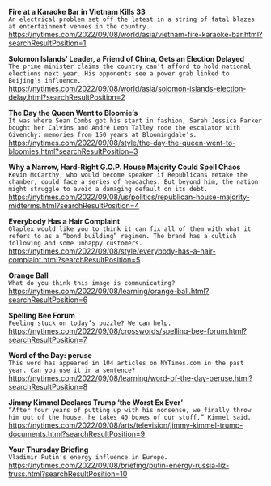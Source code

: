 **Fire at a Karaoke Bar in Vietnam Kills 33**\
`An electrical problem set off the latest in a string of fatal blazes at entertainment venues in the country.`\
https://nytimes.com/2022/09/08/world/asia/vietnam-fire-karaoke-bar.html?searchResultPosition=1

**Solomon Islands’ Leader, a Friend of China, Gets an Election Delayed**\
`The prime minister claims the country can’t afford to hold national elections next year. His opponents see a power grab linked to Beijing’s influence.`\
https://nytimes.com/2022/09/08/world/asia/solomon-islands-election-delay.html?searchResultPosition=2

**The Day the Queen Went to Bloomie’s**\
`It was where Sean Combs got his start in fashion, Sarah Jessica Parker bought her Calvins and André Leon Talley rode the escalator with Givenchy: memories from 150 years at Bloomingdale’s.`\
https://nytimes.com/2022/09/08/style/the-day-the-queen-went-to-bloomies.html?searchResultPosition=3

**Why a Narrow, Hard-Right G.O.P. House Majority Could Spell Chaos**\
`Kevin McCarthy, who would become speaker if Republicans retake the chamber, could face a series of headaches. But beyond him, the nation might struggle to avoid a damaging default on its debt.`\
https://nytimes.com/2022/09/08/us/politics/republican-house-majority-midterms.html?searchResultPosition=4

**Everybody Has a Hair Complaint**\
`Olaplex would like you to think it can fix all of them with what it refers to as a “bond building” regimen. The brand has a cultish following and some unhappy customers.`\
https://nytimes.com/2022/09/08/style/everybody-has-a-hair-complaint.html?searchResultPosition=5

**Orange Ball**\
`What do you think this image is communicating?`\
https://nytimes.com/2022/09/08/learning/orange-ball.html?searchResultPosition=6

**Spelling Bee Forum**\
`Feeling stuck on today’s puzzle? We can help.`\
https://nytimes.com/2022/09/08/crosswords/spelling-bee-forum.html?searchResultPosition=7

**Word of the Day: peruse**\
`This word has appeared in 104 articles on NYTimes.com in the past year. Can you use it in a sentence?`\
https://nytimes.com/2022/09/08/learning/word-of-the-day-peruse.html?searchResultPosition=8

**Jimmy Kimmel Declares Trump ‘the Worst Ex Ever’**\
`“After four years of putting up with his nonsense, we finally throw him out of the house, he takes 40 boxes of our stuff,” Kimmel said.`\
https://nytimes.com/2022/09/08/arts/television/jimmy-kimmel-trump-documents.html?searchResultPosition=9

**Your Thursday Briefing**\
`Vladimir Putin’s energy influence in Europe.`\
https://nytimes.com/2022/09/08/briefing/putin-energy-russia-liz-truss.html?searchResultPosition=10

